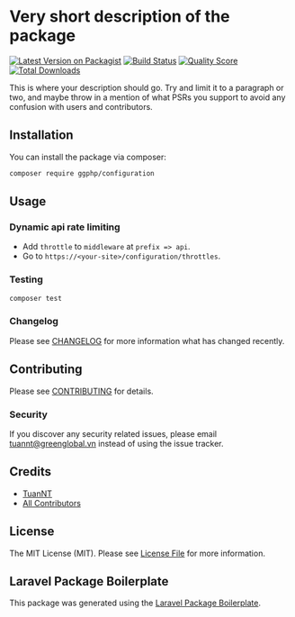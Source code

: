 # Very short description of the package

[![Latest Version on Packagist](https://img.shields.io/packagist/v/ggphp/configuration.svg?style=flat-square)](https://packagist.org/packages/ggphp/configuration)
[![Build Status](https://img.shields.io/travis/ggphp/configuration/master.svg?style=flat-square)](https://travis-ci.org/ggphp/configuration)
[![Quality Score](https://img.shields.io/scrutinizer/g/ggphp/configuration.svg?style=flat-square)](https://scrutinizer-ci.com/g/ggphp/configuration)
[![Total Downloads](https://img.shields.io/packagist/dt/ggphp/configuration.svg?style=flat-square)](https://packagist.org/packages/ggphp/configuration)

This is where your description should go. Try and limit it to a paragraph or two, and maybe throw in a mention of what PSRs you support to avoid any confusion with users and contributors.

## Installation

You can install the package via composer:

```bash
composer require ggphp/configuration
```

## Usage

### Dynamic api rate limiting
- Add `throttle` to `middleware` at `prefix => api`.
- Go to `https://<your-site>/configuration/throttles`.

### Testing

``` bash
composer test
```

### Changelog

Please see [CHANGELOG](CHANGELOG.md) for more information what has changed recently.

## Contributing

Please see [CONTRIBUTING](CONTRIBUTING.md) for details.

### Security

If you discover any security related issues, please email tuannt@greenglobal.vn instead of using the issue tracker.

## Credits

- [TuanNT](https://github.com/ggphp)
- [All Contributors](../../contributors)

## License

The MIT License (MIT). Please see [License File](LICENSE.md) for more information.

## Laravel Package Boilerplate

This package was generated using the [Laravel Package Boilerplate](https://laravelpackageboilerplate.com).
